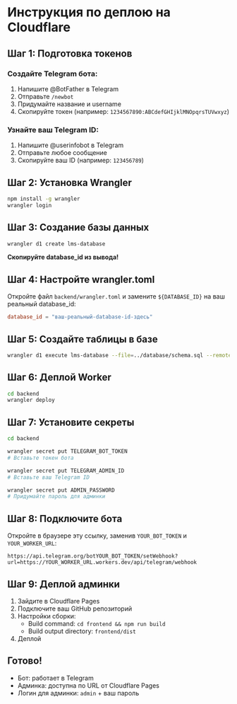 # Инструкция по деплою на Cloudflare

## Шаг 1: Подготовка токенов

### Создайте Telegram бота:
1. Напишите @BotFather в Telegram
2. Отправьте `/newbot`
3. Придумайте название и username
4. Скопируйте токен (например: `1234567890:ABCdefGHIjklMNOpqrsTUVwxyz`)

### Узнайте ваш Telegram ID:
1. Напишите @userinfobot в Telegram
2. Отправьте любое сообщение
3. Скопируйте ваш ID (например: `123456789`)

## Шаг 2: Установка Wrangler

```bash
npm install -g wrangler
wrangler login
```

## Шаг 3: Создание базы данных

```bash
wrangler d1 create lms-database
```

**Скопируйте database_id из вывода!**

## Шаг 4: Настройте wrangler.toml

Откройте файл `backend/wrangler.toml` и замените `${DATABASE_ID}` на ваш реальный database_id:

```toml
database_id = "ваш-реальный-database-id-здесь"
```

## Шаг 5: Создайте таблицы в базе

```bash
wrangler d1 execute lms-database --file=../database/schema.sql --remote
```

## Шаг 6: Деплой Worker

```bash
cd backend
wrangler deploy
```

## Шаг 7: Установите секреты

```bash
cd backend

wrangler secret put TELEGRAM_BOT_TOKEN
# Вставьте токен бота

wrangler secret put TELEGRAM_ADMIN_ID
# Вставьте ваш Telegram ID

wrangler secret put ADMIN_PASSWORD
# Придумайте пароль для админки
```

## Шаг 8: Подключите бота

Откройте в браузере эту ссылку, заменив `YOUR_BOT_TOKEN` и `YOUR_WORKER_URL`:

```
https://api.telegram.org/botYOUR_BOT_TOKEN/setWebhook?url=https://YOUR_WORKER_URL.workers.dev/api/telegram/webhook
```

## Шаг 9: Деплой админки

1. Зайдите в Cloudflare Pages
2. Подключите ваш GitHub репозиторий
3. Настройки сборки:
   - Build command: `cd frontend && npm run build`
   - Build output directory: `frontend/dist`
4. Деплой

## Готово!

- Бот: работает в Telegram
- Админка: доступна по URL от Cloudflare Pages
- Логин для админки: `admin` + ваш пароль 